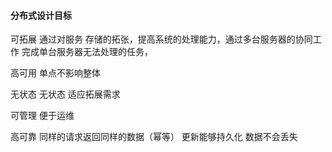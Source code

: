 #### 分布式设计目标

可拓展 通过对服务 存储的拓张，提高系统的处理能力，通过多台服务器的协同工作 完成单台服务器无法处理的任务，

高可用  单点不影响整体

无状态 无状态  适应拓展需求

可管理 便于运维

高可靠 同样的请求返回同样的数据（幂等）  更新能够持久化 数据不会丢失